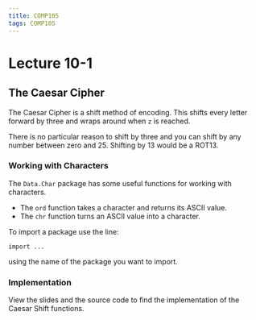 ```yaml
---
title: COMP105
tags: COMP105
---
```

# Lecture 10-1
## The Caesar Cipher
The Caesar Cipher is a shift method of encoding. This shifts every letter forward by three and wraps around when `z` is reached.

There is no particular reason to shift by three and you can shift by any number between zero and 25. Shifting by 13 would be a ROT13.

### Working with Characters
The `Data.Char` package has some useful functions for working with characters. 

* The `ord` function takes a character and returns its ASCII value.
* The `chr` function turns an ASCII value into a character.

To import a package use the line:

```
import ...
```

using the name of the package you want to import.

### Implementation

View the slides and the source code to find the implementation of the Caesar Shift functions.